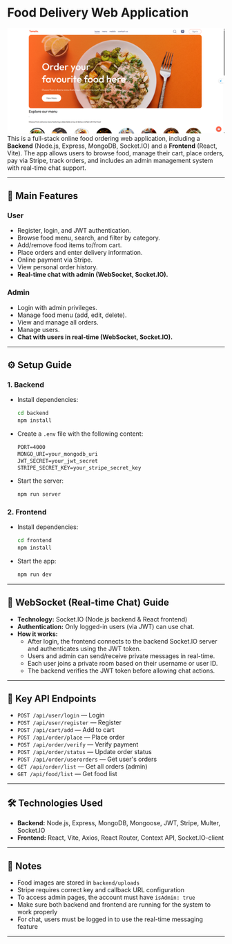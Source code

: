 # Food Delivery Web Application

![Home](public/home.png)
This is a full-stack online food ordering web application, including a **Backend** (Node.js, Express, MongoDB, Socket.IO) and a **Frontend** (React, Vite). The app allows users to browse food, manage their cart, place orders, pay via Stripe, track orders, and includes an admin management system with real-time chat support.

---

## 🚀 Main Features

### User

- Register, login, and JWT authentication.
- Browse food menu, search, and filter by category.
- Add/remove food items to/from cart.
- Place orders and enter delivery information.
- Online payment via Stripe.
- View personal order history.
- **Real-time chat with admin (WebSocket, Socket.IO).**

### Admin

- Login with admin privileges.
- Manage food menu (add, edit, delete).
- View and manage all orders.
- Manage users.
- **Chat with users in real-time (WebSocket, Socket.IO).**

---

## ⚙️ Setup Guide

### 1. Backend

- Install dependencies:
  ```bash
  cd backend
  npm install
  ```
- Create a `.env` file with the following content:
  ```
  PORT=4000
  MONGO_URI=your_mongodb_uri
  JWT_SECRET=your_jwt_secret
  STRIPE_SECRET_KEY=your_stripe_secret_key
  ```
- Start the server:
  ```bash
  npm run server
  ```

### 2. Frontend

- Install dependencies:
  ```bash
  cd frontend
  npm install
  ```
- Start the app:
  ```bash
  npm run dev
  ```

---

## 💬 WebSocket (Real-time Chat) Guide

- **Technology:** Socket.IO (Node.js backend & React frontend)
- **Authentication:** Only logged-in users (via JWT) can use chat.
- **How it works:**
  - After login, the frontend connects to the backend Socket.IO server and authenticates using the JWT token.
  - Users and admin can send/receive private messages in real-time.
  - Each user joins a private room based on their username or user ID.
  - The backend verifies the JWT token before allowing chat actions.

---

## 🔗 Key API Endpoints

- `POST /api/user/login` — Login
- `POST /api/user/register` — Register
- `POST /api/cart/add` — Add to cart
- `POST /api/order/place` — Place order
- `POST /api/order/verify` — Verify payment
- `POST /api/order/status` — Update order status
- `POST /api/order/userorders` — Get user's orders
- `GET /api/order/list` — Get all orders (admin)
- `GET /api/food/list` — Get food list

---

## 🛠️ Technologies Used

- **Backend:** Node.js, Express, MongoDB, Mongoose, JWT, Stripe, Multer, Socket.IO
- **Frontend:** React, Vite, Axios, React Router, Context API, Socket.IO-client

---

## 📌 Notes

- Food images are stored in `backend/uploads`
- Stripe requires correct key and callback URL configuration
- To access admin pages, the account must have `isAdmin: true`
- Make sure both backend and frontend are running for the system to work properly
- For chat, users must be logged in to use the real-time messaging feature

---
